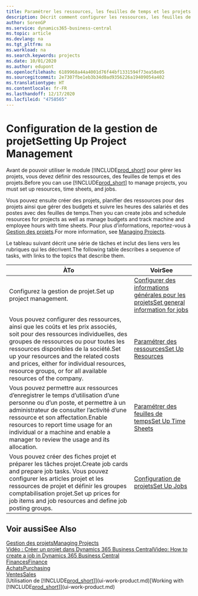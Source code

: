 ```yaml
---
title: Paramétrer les ressources, les feuilles de temps et les projets| Microsoft Docs
description: Décrit comment configurer les ressources, les feuilles de temps et les projets pour la gestion des projets.
author: SorenGP
ms.service: dynamics365-business-central
ms.topic: article
ms.devlang: na
ms.tgt_pltfrm: na
ms.workload: na
ms.search.keywords: projects
ms.date: 10/01/2020
ms.author: edupont
ms.openlocfilehash: 6189968a44a4001d76f44bf1331594f73ea58e05
ms.sourcegitcommit: 2e7307fbe1eb3b34d0ad9356226a19409054a402
ms.translationtype: HT
ms.contentlocale: fr-FR
ms.lasthandoff: 12/17/2020
ms.locfileid: "4758565"
---
```

# <a name="setting-up-project-management"></a><span data-ttu-id="2ac8e-103">Configuration de la gestion de projet</span><span class="sxs-lookup"><span data-stu-id="2ac8e-103">Setting Up Project Management</span></span>
<span data-ttu-id="2ac8e-104">Avant de pouvoir utiliser le module [!INCLUDE[prod_short](includes/prod_short.md)] pour gérer les projets, vous devez définir des ressources, des feuilles de temps et des projets.</span><span class="sxs-lookup"><span data-stu-id="2ac8e-104">Before you can use [!INCLUDE[prod_short](includes/prod_short.md)] to manage projects, you must set up resources, time sheets, and jobs.</span></span>

<span data-ttu-id="2ac8e-105">Vous pouvez ensuite créer des projets, planifier des ressources pour des projets ainsi que gérer des budgets et suivre les heures des salariés et des postes avec des feuilles de temps.</span><span class="sxs-lookup"><span data-stu-id="2ac8e-105">Then you can create jobs and schedule resources for projects as well as manage budgets and track machine and employee hours with time sheets.</span></span> <span data-ttu-id="2ac8e-106">Pour plus d’informations, reportez-vous à [Gestion des projets](projects-manage-projects.md).</span><span class="sxs-lookup"><span data-stu-id="2ac8e-106">For more information, see [Managing Projects](projects-manage-projects.md).</span></span>  

<span data-ttu-id="2ac8e-107">Le tableau suivant décrit une série de tâches et inclut des liens vers les rubriques qui les décrivent.</span><span class="sxs-lookup"><span data-stu-id="2ac8e-107">The following table describes a sequence of tasks, with links to the topics that describe them.</span></span>

| <span data-ttu-id="2ac8e-108">À</span><span class="sxs-lookup"><span data-stu-id="2ac8e-108">To</span></span> | <span data-ttu-id="2ac8e-109">Voir</span><span class="sxs-lookup"><span data-stu-id="2ac8e-109">See</span></span> |
| --- | --- |
| <span data-ttu-id="2ac8e-110">Configurez la gestion de projet.</span><span class="sxs-lookup"><span data-stu-id="2ac8e-110">Set up project management.</span></span>|[<span data-ttu-id="2ac8e-111">Configurer des informations générales pour les projets</span><span class="sxs-lookup"><span data-stu-id="2ac8e-111">Set general information for jobs</span></span>](projects-how-setup-jobs.md#to-set-general-information-for-jobs)|
| <span data-ttu-id="2ac8e-112">Vous pouvez configurer des ressources, ainsi que les coûts et les prix associés, soit pour des ressources individuelles, des groupes de ressources ou pour toutes les ressources disponibles de la société.</span><span class="sxs-lookup"><span data-stu-id="2ac8e-112">Set up your resources and the related costs and prices, either for individual resources, resource groups, or for all available resources of the company.</span></span> |[<span data-ttu-id="2ac8e-113">Paramétrer des ressources</span><span class="sxs-lookup"><span data-stu-id="2ac8e-113">Set Up Resources</span></span>](projects-how-setup-resources.md) |
| <span data-ttu-id="2ac8e-114">Vous pouvez permettre aux ressources d’enregistrer le temps d’utilisation d’une personne ou d’un poste, et permettre à un administrateur de consulter l’activité d’une ressource et son affectation.</span><span class="sxs-lookup"><span data-stu-id="2ac8e-114">Enable resources to report time usage for an individual or a machine and enable a manager to review the usage and its allocation.</span></span> |[<span data-ttu-id="2ac8e-115">Paramétrer des feuilles de temps</span><span class="sxs-lookup"><span data-stu-id="2ac8e-115">Set Up Time Sheets</span></span>](projects-how-setup-time-sheets.md) |
| <span data-ttu-id="2ac8e-116">Vous pouvez créer des fiches projet et préparer les tâches projet.</span><span class="sxs-lookup"><span data-stu-id="2ac8e-116">Create job cards and prepare job tasks.</span></span> <span data-ttu-id="2ac8e-117">Vous pouvez configurer les articles projet et les ressources de projet et définir les groupes comptabilisation projet.</span><span class="sxs-lookup"><span data-stu-id="2ac8e-117">Set up prices for job items and job resources and define job posting groups.</span></span> |[<span data-ttu-id="2ac8e-118">Configuration de projets</span><span class="sxs-lookup"><span data-stu-id="2ac8e-118">Set Up Jobs</span></span>](projects-how-setup-jobs.md) |

## <a name="see-also"></a><span data-ttu-id="2ac8e-119">Voir aussi</span><span class="sxs-lookup"><span data-stu-id="2ac8e-119">See Also</span></span>

[<span data-ttu-id="2ac8e-120">Gestion des projets</span><span class="sxs-lookup"><span data-stu-id="2ac8e-120">Managing Projects</span></span>](projects-manage-projects.md)  
[<span data-ttu-id="2ac8e-121">Vidéo : Créer un projet dans Dynamics 365 Business Central</span><span class="sxs-lookup"><span data-stu-id="2ac8e-121">Video: How to create a job in Dynamics 365 Business Central</span></span>](https://www.youtube.com/watch?v=VqaPWr7BWmw)  
[<span data-ttu-id="2ac8e-122">Finances</span><span class="sxs-lookup"><span data-stu-id="2ac8e-122">Finance</span></span>](finance.md)  
[<span data-ttu-id="2ac8e-123">Achats</span><span class="sxs-lookup"><span data-stu-id="2ac8e-123">Purchasing</span></span>](purchasing-manage-purchasing.md)  
[<span data-ttu-id="2ac8e-124">Ventes</span><span class="sxs-lookup"><span data-stu-id="2ac8e-124">Sales</span></span>](sales-manage-sales.md)  
<span data-ttu-id="2ac8e-125">[Utilisation de [!INCLUDE[prod_short](includes/prod_short.md)]](ui-work-product.md)</span><span class="sxs-lookup"><span data-stu-id="2ac8e-125">[Working with [!INCLUDE[prod_short](includes/prod_short.md)]](ui-work-product.md)</span></span>  
